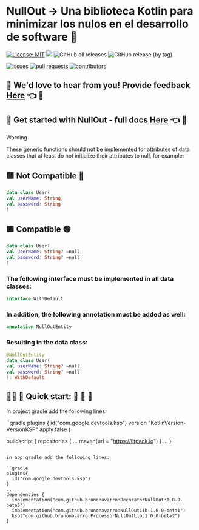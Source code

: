 # NullOut -> Una biblioteca Kotlin para minimizar los nulos en el desarrollo de software :pushpin:

[![License: MIT](https://img.shields.io/badge/License-MIT-yellow.svg)](https://opensource.org/licenses/MIT)
[![](https://jitpack.io/v/brunonavarro/NullOutLib.svg)](https://jitpack.io/#brunonavarro/NullOutLib)
![GitHub all releases](https://img.shields.io/github/downloads/brunonavarro/NullOutLib/total)
![GitHub release (by tag)](https://img.shields.io/github/downloads/brunonavarro/NullOutLib/1.0.0-beta1/total)


[![issues](https://img.shields.io/github/issues/brunonavarro/NullOutLib?style=for-the-badge)](https://github.com/brunonavarro/NullOutLib/issues)
[![pull requests](https://img.shields.io/github/issues-pr/brunonavarro/NullOutLib?style=for-the-badge)](https://github.com/brunonavarro/NullOutLib/pulls)
[![contributors](https://img.shields.io/github/contributors/brunonavarro/NullOutLib?style=for-the-badge)](https://github.com/brunonavarro/NullOutLib/graphs/contributors)

## :loudspeaker: **We'd love to hear from you! Provide feedback [Here](https://github.com/brunonavarro/NullOutLib/issues/new?assignees=brunonavarro&labels=feedback&projects=&template=feedback-libreria-NullOutLib.md&title=%5BFEEDBACK%5D)** :point_left: :loudspeaker:


## :blue_book: **Get started with NullOut - full docs [Here](https://brunonavarro.github.io/NullOutLib/docs/)** :point_left: :blue_book:

> [!warning]
> These generic functions should not be implemented for attributes of data classes that at least do not initialize their attributes to null, for example:
>
> ## 🟥 Not Compatible 🔴
> ```kotlin
> data class User(
> val userName: String,
> val password: String
> )
> ```
> ## 🟩 Compatible 🟢
> ```kotlin
> data class User(
> val userName: String? =null,
> val password: String? =null
> )
> ```
> ### The following interface must be implemented in all data classes:
> ```kotlin
> interface WithDefault
> ```
> ### In addition, the following annotation must be added as well:
> ```kotlin
> annotation NullOutEntity
> ```
> ### Resulting in the data class:
> ```kotlin
> @NullOutEntity
> data class User(
> val userName: String? =null,
> val password: String? =null
> ): WithDefault
> ```

## 👨‍💻 :pill: Quick start: :rocket: :rocket: :rocket:

In project gradle add the following lines:

``gradle
plugins {
id("com.google.devtools.ksp") version "KotlinVersion-VersionKSP" apply false
}

buildscript {
repositories {
...
maven(url = "https://jitpack.io")
}
...
}
```

in app gradle add the following lines:

``gradle
plugins{
  id("com.google.devtools.ksp")
}
...
dependencies {
  implementation("com.github.brunonavarro:DecoratorNullOut:1.0.0-beta5")
  implementation("com.github.brunonavarro:NullOutLib:1.0.0-beta1")
  ksp("com.github.brunonavarro:ProcessorNullOutLib:1.0.0-beta2")
}
```